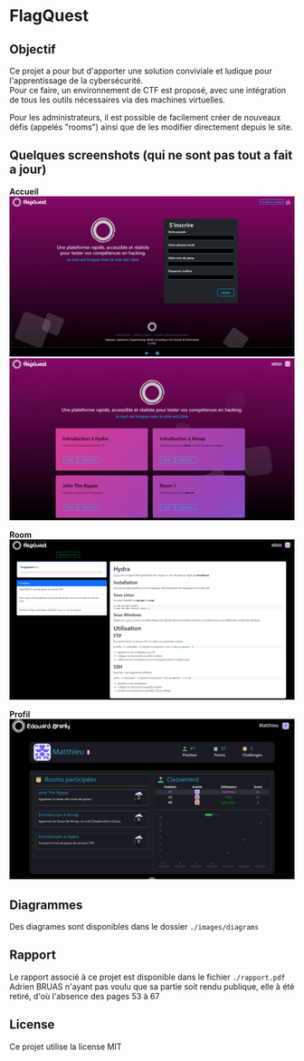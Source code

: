 # FlagQuest

## Objectif

Ce projet a pour but d'apporter une solution conviviale et ludique pour l'apprentissage de la cybersécurité.  
Pour ce faire, un environnement de CTF est proposé, avec une intégration de tous les outils nécessaires via des machines virtuelles.

Pour les administrateurs, il est possible de facilement créer de nouveaux défis (appelés "rooms") ainsi que de les modifier directement depuis le site.

## Quelques screenshots (qui ne sont pas tout a fait a jour)

**Accueil**
![Acceuil lorsque l'utilisateur n'est pas connecté](./images/acceuil_not_logged_in.png)  
![Acceuil lorsque l'utilisateur est connecté](./images/acceuil_logged_in.png)

**Room**
![La room Hydra](./images/room.png)

**Profil**
![Le profil d'un utilisateur](./images/profil.png)

## Diagrammes
Des diagrames sont disponibles dans le dossier `./images/diagrams`

## Rapport
Le rapport associé à ce projet est disponible dans le fichier `./rapport.pdf`  
Adrien BRUAS n'ayant pas voulu que sa partie soit rendu publique, elle à été retiré, d'où l'absence des pages 53 à 67


## License
Ce projet utilise la license MIT